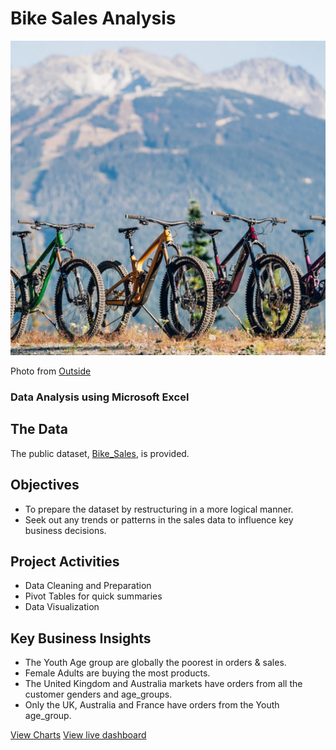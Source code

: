 # Bike Sales Analysis

![Mountain Bikes](mountain_bikes.jpg)

Photo from [Outside](https://outsideonline.com)
### Data Analysis using Microsoft Excel

## The Data 
The public dataset, [Bike_Sales](https://github.com/Kingston257/Bike-Sales-Analysis/blob/main/Bike_Sales_Raw.csv), is provided.

## Objectives
- To prepare the dataset by restructuring in a more logical manner.
- Seek out any trends or patterns in the sales data to influence key business decisions.

## Project Activities
- Data Cleaning and Preparation
- Pivot Tables for quick summaries
- Data Visualization

## Key Business Insights
- The Youth Age group are globally the poorest in orders & sales.
- Female Adults are buying the most products.
- The United Kingdom and Australia markets have orders from all the customer genders and age_groups.
- Only the UK, Australia and France have orders from the Youth age_group.

[View Charts](https://github.com/Kingston257/Bike-Sales-Analysis/blob/main/bike%20sales%20visualization.pdf)
[View live dashboard](https://1drv.ms/x/c/9b7db70b6eea3a13/ETzjQAzzo6dLsHOq_RHt108B4yGngzZZ9f20Vcfy95TYJg?e=iiUBuC)
